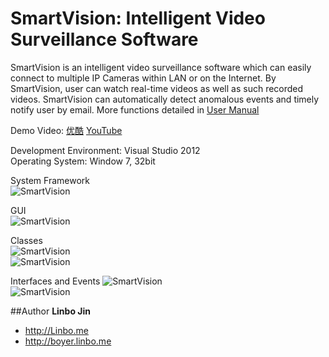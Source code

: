 SmartVision: Intelligent Video Surveillance Software
===========

SmartVision is an intelligent video surveillance software which can easily connect to multiple IP Cameras within LAN or on the Internet. By SmartVision, user can watch real-time videos as well as such recorded videos. SmartVision can automatically detect anomalous events and timely notify user by email. More functions detailed in [User Manual](https://github.com/linbojin/SmartVision/blob/master/Smart%20Vision%20V1.0/Smart%20Vision%20User%20Manual%20V1.0.pdf)

Demo Video: [优酷](http://v.youku.com/v_show/id_XNTc3ODE3NzA4.html) [YouTube](http://youtu.be/aIQP0J82IWA)

Development Environment: Visual Studio 2012 <br/>
Operating System: Window 7, 32bit

System Framework<br/>
![SmartVision](https://raw.githubusercontent.com/linbojin/SmartVision/master/Smart%20Vision%20V1.0/doc/Framework.png)

GUI<br/>
![SmartVision](https://raw.githubusercontent.com/linbojin/SmartVision/master/Smart%20Vision%20V1.0/doc/Windows.png)

Classes<br/>
![SmartVision](https://raw.githubusercontent.com/linbojin/SmartVision/master/Smart%20Vision%20V1.0/doc/Classes.png)<br/>
![SmartVision](https://raw.githubusercontent.com/linbojin/SmartVision/master/Smart%20Vision%20V1.0/doc/Classlevels.png)

Interfaces and Events
![SmartVision](https://raw.githubusercontent.com/linbojin/SmartVision/master/Smart%20Vision%20V1.0/doc/Events.png)<br/>
![SmartVision](https://raw.githubusercontent.com/linbojin/SmartVision/master/Smart%20Vision%20V1.0/doc/VideoSource.png)

##Author
**Linbo Jin**

+ http://Linbo.me
+ http://boyer.linbo.me
